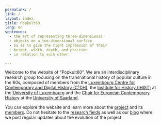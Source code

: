 ```yaml
---
permalink: /
link: /
layout: index
title: Popkult60
lang: en
sentences:
  - the art of representing three-dimensional
  - objects on a two-dimensional surface
  - so as to give the right impression of their
  - height, width, depth, and position
  - in relation to each other.

---
```


Welcome to the website of "Popkult60". We are an interdisciplinary research group focusing on the transnational history of popular culture in the 60s, composed of members from the [Luxembourg Centre for Contemporary and Digital History (C²DH)](https://c2dh.uni.lu), the [Institute for History (IHIST)](https://history.uni.lu/) at the [University of Luxembourg](https://wwwen.uni.lu/) and the [Chair for European Contemporary History](https://www.uni-saarland.de/lehrstuhl/zeitgeschichte/hueser.html) at the [University of Saarland](https://www.uni-saarland.de/nc/startseite.html).

You can explore the website and learn more about the [project](https://c2dh.github.io/popkult60/about/) and its [members](https://c2dh.github.io/popkult60/people/). Do not hesitate to the [research fields](https://c2dh.github.io/popkult60/fields/) as well as our [blog](https://c2dh.github.io/popkult60/blog/) where we post regular updates about the evolution of the project.
